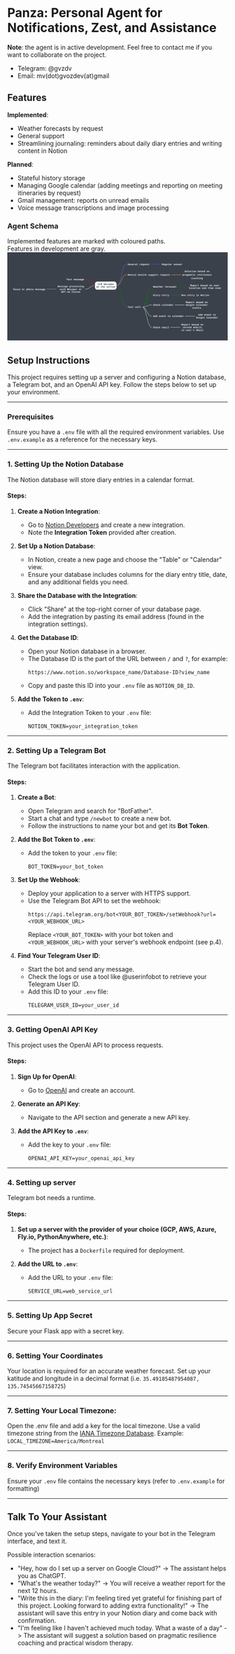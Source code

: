 # Panza: Personal Agent for Notifications, Zest, and Assistance

**Note**: the agent is in active development.
Feel free to contact me if you want to collaborate on the project.
- Telegram: @gvzdv
- Email: mv(dot)gvozdev(at)gmail

## Features
**Implemented**:
- Weather forecasts by request
- General support
- Streamlining journaling: reminders about daily diary entries and writing content in Notion

**Planned**:
- Stateful history storage
- Managing Google calendar (adding meetings and reporting on meeting itineraries by request)
- Gmail management: reports on unread emails
- Voice message transcriptions and image processing

### Agent Schema
Implemented features are marked with coloured paths.<br>
Features in development are gray.
![Agent Schema](agent_schema.png)

## Setup Instructions

This project requires setting up a server and configuring a Notion database, a Telegram bot, and an OpenAI API key. Follow the steps below to set up your environment.

---

### Prerequisites

Ensure you have a `.env` file with all the required environment variables. Use `.env.example` as a reference for the necessary keys.

---

### 1. Setting Up the Notion Database

The Notion database will store diary entries in a calendar format.

#### Steps:

1. **Create a Notion Integration**:
   - Go to [Notion Developers](https://www.notion.so/my-integrations) and create a new integration.
   - Note the **Integration Token** provided after creation.

2. **Set Up a Notion Database**:
   - In Notion, create a new page and choose the "Table" or "Calendar" view.
   - Ensure your database includes columns for the diary entry title, date, and any additional fields you need.

3. **Share the Database with the Integration**:
   - Click "Share" at the top-right corner of your database page.
   - Add the integration by pasting its email address (found in the integration settings).

4. **Get the Database ID**:
   - Open your Notion database in a browser.
   - The Database ID is the part of the URL between `/` and `?`, for example:
     ```
     https://www.notion.so/workspace_name/Database-ID?view_name
     ```
   - Copy and paste this ID into your `.env` file as `NOTION_DB_ID`.

5. **Add the Token to `.env`**:
   - Add the Integration Token to your `.env` file:
     ```
     NOTION_TOKEN=your_integration_token
     ```

---

### 2. Setting Up a Telegram Bot

The Telegram bot facilitates interaction with the application.

#### Steps:

1. **Create a Bot**:
   - Open Telegram and search for "BotFather".
   - Start a chat and type `/newbot` to create a new bot.
   - Follow the instructions to name your bot and get its **Bot Token**.

2. **Add the Bot Token to `.env`**:
   - Add the token to your `.env` file:
     ```
     BOT_TOKEN=your_bot_token
     ```

3. **Set Up the Webhook**:
   - Deploy your application to a server with HTTPS support.
   - Use the Telegram Bot API to set the webhook:
     ```
     https://api.telegram.org/bot<YOUR_BOT_TOKEN>/setWebhook?url=<YOUR_WEBHOOK_URL>
     ```
     Replace `<YOUR_BOT_TOKEN>` with your bot token and `<YOUR_WEBHOOK_URL>` with your server's webhook endpoint (see p.4).

4. **Find Your Telegram User ID**:
   - Start the bot and send any message.
   - Check the logs or use a tool like @userinfobot to retrieve your Telegram User ID.
   - Add this ID to your `.env` file:
     ```
     TELEGRAM_USER_ID=your_user_id
     ```

---

### 3. Getting OpenAI API Key

This project uses the OpenAI API to process requests.

#### Steps:

1. **Sign Up for OpenAI**:
   - Go to [OpenAI](https://platform.openai.com/) and create an account.

2. **Generate an API Key**:
   - Navigate to the API section and generate a new API key.

3. **Add the API Key to `.env`**:
   - Add the key to your `.env` file:
     ```
     OPENAI_API_KEY=your_openai_api_key
     ```

---

### 4. Setting up server

Telegram bot needs a runtime.

#### Steps:

1. **Set up a server with the provider of your choice (GCP, AWS, Azure, Fly.io, PythonAnywhere, etc.)**:
   - The project has a `Dockerfile` required for deployment.


2. **Add the URL to `.env`**:
   - Add the URL to your `.env` file:
     ```
     SERVICE_URL=web_service_url
     ```

---

### 5. Setting Up App Secret

Secure your Flask app with a secret key.

---

### 6. Setting Your Coordinates

Your location is required for an accurate weather forecast.
Set up your katitude and longitude in a decimal format (i.e. `35.49185487954087, 135.74545667158725`)

---

### 7. Setting Your Local Timezone:
Open the .env file and add a key for the local timezone. Use a valid timezone string from the [IANA Timezone Database](https://en.wikipedia.org/wiki/List_of_tz_database_time_zones).
Example:
`LOCAL_TIMEZONE=America/Montreal`

---

### 8. Verify Environment Variables

Ensure your `.env` file contains the necessary keys (refer to `.env.example` for formatting)

---


## Talk To Your Assistant

Once you've taken the setup steps, navigate to your bot in the Telegram interface, and text it.

Possible interaction scenarios:

- "Hey, how do I set up a server on Google Cloud?" -> The assistant helps you as ChatGPT.
- "What's the weather today?" -> You will receive a weather report for the next 12 hours.
- "Write this in the diary: I'm feeling tired yet grateful for finishing part of this project. Looking forward to adding extra functionality!" -> The assistant will save this entry in your Notion diary and come back with confirmation.
- "I'm feeling like I haven't achieved much today. What a waste of a day" -> The assistant will suggest a solution based on pragmatic resilience coaching and practical wisdom therapy.